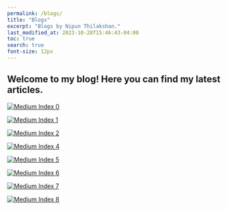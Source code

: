 ```yaml
---
permalink: /blogs/
title: "Blogs"
excerpt: "Blogs by Nipun Thilakshan."
last_modified_at: 2023-10-28T15:46:43-04:00
toc: true
search: true
font-size: 12px
---
```



## Welcome to my blog! Here you can find my latest articles.

[![Medium Index 0](https://github-readme-medium-recent-article.vercel.app/medium/@ngnthilakshan/0)](https://github-readme-medium-recent-article.vercel.app/medium/@ngnthilakshan/0)

[![Medium Index 1](https://github-readme-medium-recent-article.vercel.app/medium/@ngnthilakshan/1)](https://github-readme-medium-recent-article.vercel.app/medium/@ngnthilakshan/1)

[![Medium Index 2](https://github-readme-medium-recent-article.vercel.app/medium/@ngnthilakshan/2)](https://github-readme-medium-recent-article.vercel.app/medium/@ngnthilakshan/2)

[![Medium Index 4](https://github-readme-medium-recent-article.vercel.app/medium/@ngnthilakshan/4)](https://github-readme-medium-recent-article.vercel.app/medium/@ngnthilakshan/4)

[![Medium Index 5](https://github-readme-medium-recent-article.vercel.app/medium/@ngnthilakshan/5)](https://github-readme-medium-recent-article.vercel.app/medium/@ngnthilakshan/5)

[![Medium Index 6](https://github-readme-medium-recent-article.vercel.app/medium/@ngnthilakshan/6)](https://github-readme-medium-recent-article.vercel.app/medium/@ngnthilakshan/6)

[![Medium Index 7](https://github-readme-medium-recent-article.vercel.app/medium/@ngnthilakshan/7)](https://github-readme-medium-recent-article.vercel.app/medium/@ngnthilakshan/7)

[![Medium Index 8](https://github-readme-medium-recent-article.vercel.app/medium/@ngnthilakshan/8)](https://github-readme-medium-recent-article.vercel.app/medium/@ngnthilakshan/8)